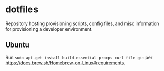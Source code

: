# dotfiles
Repository hosting provisioning scripts, config files, and misc information for
provisioning a developer environment.

## Ubuntu
Run `sudo apt-get install build-essential procps curl file git` per https://docs.brew.sh/Homebrew-on-Linux#requirements.
